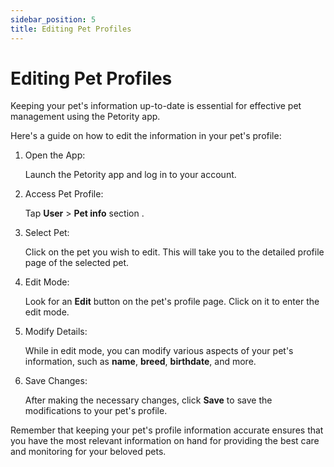 ```yaml
---
sidebar_position: 5
title: Editing Pet Profiles
---
```


# Editing Pet Profiles
Keeping your pet's information up-to-date is essential for effective pet management using the Petority app. 

Here's a guide on how to edit the information in your pet's profile:

1. Open the App:

    Launch the Petority app and log in to your account.
2. Access Pet Profile: 

   Tap **User** > **Pet info** section .
3. Select Pet: 

     Click on the pet you wish to edit. This will take you to the detailed profile page of the selected pet.
4. Edit Mode: 

    Look for an **Edit** button on the pet's profile page. Click on it to enter the edit mode.
5. Modify Details:
 
    While in edit mode, you can modify various aspects of your pet's information, such as **name**, **breed**, **birthdate**, and more. 
6. Save Changes: 

    After making the necessary changes, click **Save** to save the modifications to your pet's profile.

Remember that keeping your pet's profile information accurate ensures that you have the most relevant information on hand for providing the best care and monitoring for your beloved pets.